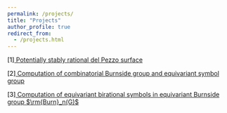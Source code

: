 ```yaml
---
permalink: /projects/
title: "Projects"
author_profile: true
redirect_from: 
  - /projects.html
---
```


<BODY>
<body text="black"
	LINK="blue">
<p>
[1]<a href = "https://cims.nyu.edu/~tschinke/papers/yuri/18h1dp/magma/">
Potentially stably rational del Pezzo surface</a>
</p>
<p>
[2]<a href = "https://kaiqi-yang1994.github.io/projects/CompBnG">
Computation of combinatorial Burnside group and equivariant symbol group</a>
</p>
<p>
[3]<a href = "https://kaiqi-yang1994.github.io/projects/DPonProj">
Computation of equivariant birational symbols in equivariant Burnside group $\rm{Burn}_n(G)$</a>
</p>

	
	
